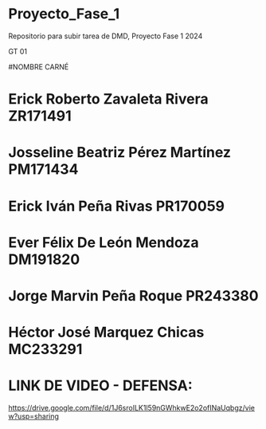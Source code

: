# Proyecto_Fase_1
Repositorio para subir tarea de DMD, Proyecto Fase 1 2024

GT 01

#NOMBRE	                            CARNÉ
# Erick Roberto Zavaleta Rivera	      ZR171491
# Josseline Beatriz Pérez Martínez	  PM171434
# Erick Iván Peña Rivas	              PR170059
# Ever Félix De León Mendoza	        DM191820
# Jorge Marvin Peña Roque	            PR243380
# Héctor José Marquez Chicas	        MC233291


# LINK DE VIDEO - DEFENSA:
https://drive.google.com/file/d/1J6sroILK1l59nGWhkwE2o2ofINaUqbgz/view?usp=sharing
